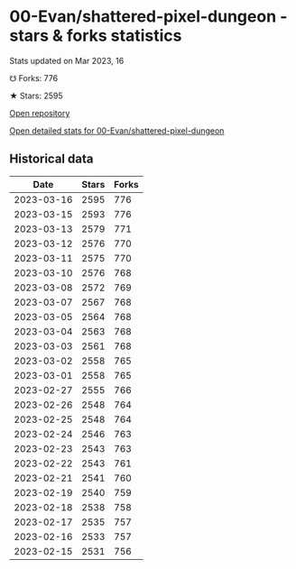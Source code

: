 # 00-Evan/shattered-pixel-dungeon - stars & forks statistics

Stats updated on Mar 2023, 16

☋ Forks: 776

★ Stars: 2595

[Open repository](https://github.com/00-Evan/shattered-pixel-dungeon)

[Open detailed stats for 00-Evan/shattered-pixel-dungeon](https://reviewgithub.com/rep/00-Evan/shattered-pixel-dungeon)

## Historical data
| Date | Stars | Forks |
|------|-------|-------|
| 2023-03-16 | 2595 | 776 | 
| 2023-03-15 | 2593 | 776 | 
| 2023-03-13 | 2579 | 771 | 
| 2023-03-12 | 2576 | 770 | 
| 2023-03-11 | 2575 | 770 | 
| 2023-03-10 | 2576 | 768 | 
| 2023-03-08 | 2572 | 769 | 
| 2023-03-07 | 2567 | 768 | 
| 2023-03-05 | 2564 | 768 | 
| 2023-03-04 | 2563 | 768 | 
| 2023-03-03 | 2561 | 768 | 
| 2023-03-02 | 2558 | 765 | 
| 2023-03-01 | 2558 | 765 | 
| 2023-02-27 | 2555 | 766 | 
| 2023-02-26 | 2548 | 764 | 
| 2023-02-25 | 2548 | 764 | 
| 2023-02-24 | 2546 | 763 | 
| 2023-02-23 | 2543 | 763 | 
| 2023-02-22 | 2543 | 761 | 
| 2023-02-21 | 2541 | 760 | 
| 2023-02-19 | 2540 | 759 | 
| 2023-02-18 | 2538 | 758 | 
| 2023-02-17 | 2535 | 757 | 
| 2023-02-16 | 2533 | 757 | 
| 2023-02-15 | 2531 | 756 | 

